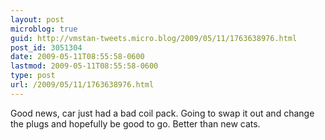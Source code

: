 ```yaml
---
layout: post
microblog: true
guid: http://vmstan-tweets.micro.blog/2009/05/11/1763638976.html
post_id: 3051304
date: 2009-05-11T08:55:58-0600
lastmod: 2009-05-11T08:55:58-0600
type: post
url: /2009/05/11/1763638976.html
---
```

Good news, car just had a bad coil pack. Going to swap it out and change the plugs and hopefully be good to go. Better than new cats.
